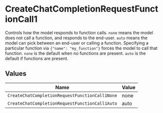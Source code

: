 # CreateChatCompletionRequestFunctionCall1

Controls how the model responds to function calls. `none` means the model does not call a function, and responds to the end-user. `auto` means the model can pick between an end-user or calling a function.  Specifying a particular function via `{"name": "my_function"}` forces the model to call that function. `none` is the default when no functions are present. `auto` is the default if functions are present.


## Values

| Name                                           | Value                                          |
| ---------------------------------------------- | ---------------------------------------------- |
| `CreateChatCompletionRequestFunctionCall1None` | none                                           |
| `CreateChatCompletionRequestFunctionCall1Auto` | auto                                           |